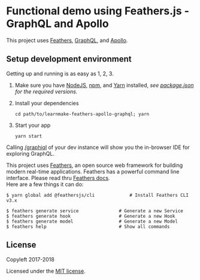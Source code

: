 # Functional demo using Feathers.js - GraphQL and Apollo  

This project uses [Feathers](http://feathersjs.com), [GraphQL](http://graphql.org/), and [Apollo](https://www.apollographql.com/). 

## Setup development environment  

Getting up and running is as easy as 1, 2, 3.

1. Make sure you have [NodeJS](https://nodejs.org/), [npm](https://www.npmjs.com/), and [Yarn](https://yarnpkg.com) installed, _see [package.json](package.json) for the required versions._ 

2. Install your dependencies

    ```
    cd path/to/learnmake-feathers-apollo-graphql; yarn
    ```

3. Start your app

    ```
    yarn start
    ```

Calling [/graphiql](http://localhost:3030/graphiql) of your dev instance will show you the in-browser IDE for exploring GraphQL.  

This project uses [Feathers](http://feathersjs.com), an open source web framework for building modern real-time applications. 
Feathers has a powerful command line interface. Please read thru [Feathers docs](https://docs.feathersjs.com/).  
Here are a few things it can do:  

```
$ yarn global add @feathersjs/cli             # Install Feathers CLI v3.x  

$ feathers generate service               # Generate a new Service
$ feathers generate hook                  # Generate a new Hook
$ feathers generate model                 # Generate a new Model
$ feathers help                           # Show all commands
```


## License

Copyleft 2017-2018

Licensed under the [MIT license](LICENSE).
